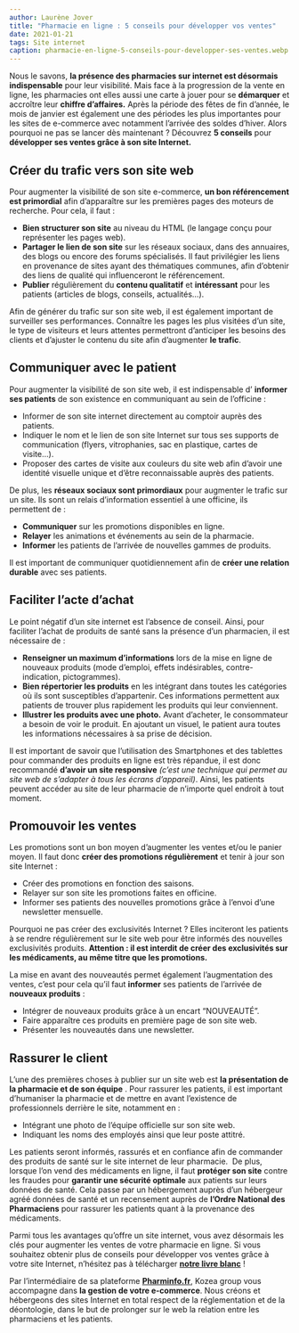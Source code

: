 ```yaml
---
author: Laurène Jover
title: "Pharmacie en ligne : 5 conseils pour développer vos ventes"
date: 2021-01-21
tags: Site internet
caption: pharmacie-en-ligne-5-conseils-pour-developper-ses-ventes.webp
---
```


Nous le savons,
**la présence des pharmacies sur internet est désormais indispensable**
pour leur visibilité. Mais face à la progression de la vente en ligne, les pharmacies ont elles aussi une carte à jouer pour se
**démarquer**
et accroître leur
**chiffre d’affaires.**
Après la période des fêtes de fin d’année, le mois de janvier est également une des périodes les plus importantes pour les sites de e-commerce avec notamment l’arrivée des soldes d’hiver. Alors pourquoi ne pas se lancer dès maintenant ? Découvrez
**5 conseils**
pour
**développer ses ventes grâce à son site Internet.**

## **Créer du trafic vers son site web**

Pour augmenter la visibilité de son site e-commerce,
**un bon référencement est primordial**
afin d’apparaître sur les premières pages des moteurs de recherche. Pour cela, il faut :

- **Bien structurer son site**
  au niveau du HTML (le langage conçu pour représenter les pages web).
- **Partager le lien de son site**
  sur les réseaux sociaux, dans des annuaires, des blogs ou encore des forums spécialisés. Il faut privilégier les liens en provenance de sites ayant des thématiques communes, afin d’obtenir des liens de qualité qui influenceront le référencement.
- **Publier**
  régulièrement du
  **contenu qualitatif**
  et
  **intéressant**
  pour les patients (articles de blogs, conseils, actualités…).

Afin de générer du trafic sur son site web, il est également important de surveiller ses performances. Connaître les pages les plus visitées d’un site, le type de visiteurs et leurs attentes permettront d’anticiper les besoins des clients et d’ajuster le contenu du site afin d’augmenter
**le trafic**.

## **Communiquer avec le patient**

Pour augmenter la visibilité de son site web, il est indispensable d’
**informer ses patients**
de son existence en communiquant au sein de l’officine :

- Informer de son site internet directement au comptoir auprès des patients.
- Indiquer le nom et le lien de son site Internet sur tous ses supports de communication (flyers, vitrophanies, sac en plastique, cartes de visite…).
- Proposer des cartes de visite aux couleurs du site web afin d’avoir une identité visuelle unique et d’être reconnaissable auprès des patients.

De plus, les
**réseaux sociaux sont primordiaux**
pour augmenter le trafic sur un site. Ils sont un relais d’information essentiel à une officine, ils permettent de :

- **Communiquer**
  sur les promotions disponibles en ligne.
- **Relayer**
  les animations et événements au sein de la pharmacie.
- **Informer**
  les patients de l’arrivée de nouvelles gammes de produits.

Il est important de communiquer quotidiennement afin de
**créer une relation durable**
avec ses patients.

## **Faciliter l’acte d’achat**

Le point négatif d’un site internet est l’absence de conseil. Ainsi, pour faciliter l’achat de produits de santé sans la présence d’un pharmacien, il est nécessaire de :

- **Renseigner un maximum d’informations**
  lors de la mise en ligne de nouveaux produits (mode d’emploi, effets indésirables, contre-indication, pictogrammes).
- **Bien répertorier les produits**
  en les intégrant dans toutes les catégories où ils sont susceptibles d’appartenir. Ces informations permettent aux patients de trouver plus rapidement les produits qui leur conviennent.
- **Illustrer les produits avec une photo.**
  Avant d’acheter, le consommateur a besoin de voir le produit. En ajoutant un visuel, le patient aura toutes les informations nécessaires à sa prise de décision.

Il est important de savoir que l’utilisation des Smartphones et des tablettes pour commander des produits en ligne est très répandue, il est donc recommandé
**d’avoir un site responsive**
_(c’est une technique qui permet au site web de s’adapter à tous les écrans d’appareil)_. Ainsi, les patients peuvent accéder au site de leur pharmacie de n’importe quel endroit à tout moment.

## **Promouvoir les ventes**

Les promotions sont un bon moyen d’augmenter les ventes et/ou le panier moyen. Il faut donc
**créer des promotions régulièrement**
et tenir à jour son site Internet :

- Créer des promotions en fonction des saisons.
- Relayer sur son site les promotions faites en officine.
- Informer ses patients des nouvelles promotions grâce à l’envoi d’une newsletter mensuelle.

Pourquoi ne pas créer des exclusivités Internet ? Elles inciteront les patients à se rendre régulièrement sur le site web pour être informés des nouvelles exclusivités produits.
**Attention : il est interdit de créer des exclusivités sur les médicaments, au même titre que les promotions.**

La mise en avant des nouveautés permet également l’augmentation des ventes, c’est pour cela qu’il faut
**informer**
ses patients de l’arrivée de
**nouveaux produits** :

- Intégrer de nouveaux produits grâce à un encart “NOUVEAUTÉ”.
- Faire apparaître ces produits en première page de son site web.
- Présenter les nouveautés dans une newsletter.

## **Rassurer le client**

L’une des premières choses à publier sur un site web est
**la présentation de la pharmacie et de son équipe**
. Pour rassurer les patients, il est important d’humaniser la pharmacie et de mettre en avant l’existence de professionnels derrière le site, notamment en :

- Intégrant une photo de l’équipe officielle sur son site web.
- Indiquant les noms des employés ainsi que leur poste attitré.

Les patients seront informés, rassurés et en confiance afin de commander des produits de santé sur le site internet de leur pharmacie.  De plus, lorsque l’on vend des médicaments en ligne, il faut
**protéger son site**
contre les fraudes pour
**garantir une sécurité optimale**
aux patients sur leurs données de santé. Cela passe par un hébergement auprès d’un hébergeur agréé données de santé et un recensement auprès de
**l’Ordre National des Pharmaciens**
pour rassurer les patients quant à la provenance des médicaments.

Parmi tous les avantages qu’offre un site internet, vous avez désormais les clés pour augmenter les ventes de votre pharmacie en ligne. Si vous souhaitez obtenir plus de conseils pour développer vos ventes grâce à votre site Internet, n’hésitez pas à télécharger
[**notre livre blanc**](http://pharminfo.fr/whitepaper) !

Par l’intermédiaire de sa plateforme
[**Pharminfo.fr**](https://www.pharminfo.fr/), Kozea group vous accompagne dans
**la gestion de votre e-commerce**. Nous créons et hébergeons des sites Internet en total respect de la réglementation et de la déontologie, dans le but de prolonger sur le web la relation entre les pharmaciens et les patients.

